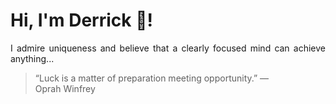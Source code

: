 # Hi, I'm Derrick 👋!
<p align="justify">I admire uniqueness and believe that a clearly focused mind can achieve anything...</p> 
<!-- #quote-start -->
<blockquote>&ldquo;Luck is a matter of preparation meeting opportunity.&rdquo; &mdash; <footer>Oprah Winfrey</footer></blockquote>
<!-- #quote-end -->
